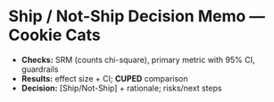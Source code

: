 # Ship / Not-Ship Decision Memo — Cookie Cats
- **Checks:** SRM (counts chi-square), primary metric with 95% CI, guardrails
- **Results:** effect size + CI; **CUPED** comparison
- **Decision:** [Ship/Not-Ship] + rationale; risks/next steps
